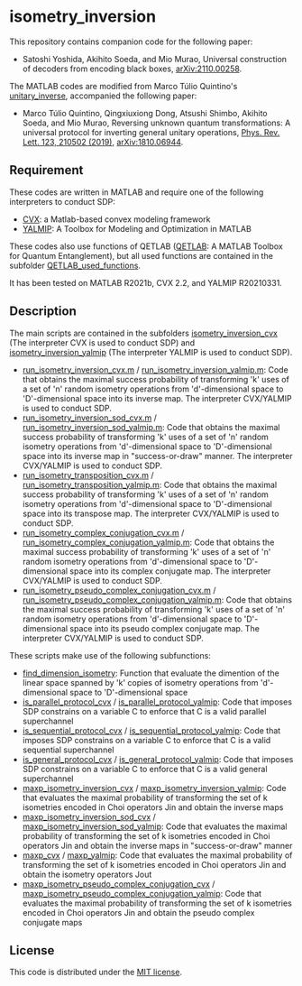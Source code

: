 # isometry_inversion

This repository contains companion code for the following paper:

- Satoshi Yoshida, Akihito Soeda, and Mio Murao, Universal construction of decoders from encoding black boxes, [arXiv:2110.00258][1].

The MATLAB codes are modified from Marco Túlio Quintino's [unitary_inverse][2], accompanied the following paper:

- Marco Túlio Quintino, Qingxiuxiong Dong, Atsushi Shimbo, Akihito Soeda, and Mio Murao, Reversing unknown quantum transformations: A universal protocol for inverting general unitary operations, [Phys. Rev. Lett. 123, 210502 (2019)][3], [arXiv:1810.06944][4].

## Requirement

These codes are written in MATLAB and require one of the following interpreters to conduct SDP:

- [CVX][5]: a Matlab-based convex modeling framework
- [YALMIP][6]: A Toolbox for Modeling and Optimization in MATLAB

These codes also use functions of QETLAB ([QETLAB][7]: A MATLAB Toolbox for Quantum Entanglement), but all used functions are contained in the subfolder [QETLAB_used_functions](https://github.com/sy3104/isometry_inversion/tree/main/QETLAB_used_functions).

It has been tested on MATLAB R2021b, CVX 2.2, and YALMIP R20210331.

## Description

The main scripts are contained in the subfolders [isometry_inversion_cvx](https://github.com/sy3104/isometry_inversion/tree/main/isometry_inversion_cvx) (The interpreter CVX is used to conduct SDP) and [isometry_inversion_yalmip](https://github.com/sy3104/isometry_inversion/tree/main/isometry_inversion_yalmip) (The interpreter YALMIP is used to conduct SDP).

- [run_isometry_inversion_cvx.m](https://github.com/sy3104/isometry_inversion/blob/main/isometry_inversion_cvx/run_isometry_inversion_cvx.m) / [run_isometry_inversion_yalmip.m](https://github.com/sy3104/isometry_inversion/blob/main/isometry_inversion_yalmip/maxp_isometry_inversion_yalmip.m): Code that obtains the maximal success probability of transforming 'k' uses of a set of 'n' random isometry operations from 'd'-dimensional space to 'D'-dimensional space into its inverse map. The interpreter CVX/YALMIP is used to conduct SDP.
- [run_isometry_inversion_sod_cvx.m](https://github.com/sy3104/isometry_inversion/blob/main/isometry_inversion_cvx/run_isometry_inversion_sod_cvx.m) / [run_isometry_inversion_sod_yalmip.m](https://github.com/sy3104/isometry_inversion/blob/main/isometry_inversion_cvx/run_isometry_inversion_sod_yalmip.m): Code that obtains the maximal success probability of transforming 'k' uses of a set of 'n' random isometry operations from 'd'-dimensional space to 'D'-dimensional space into its inverse map in "success-or-draw" manner. The interpreter CVX/YALMIP is used to conduct SDP.
- [run_isometry_transposition_cvx.m](https://github.com/sy3104/isometry_inversion/blob/main/isometry_inversion_cvx/run_isometry_transposition_cvx.m) / [run_isometry_transposition_yalmip.m](https://github.com/sy3104/isometry_inversion/blob/main/isometry_inversion_yalmip/maxp_isometry_transposition_yalmip.m): Code that obtains the maximal success probability of transforming 'k' uses of a set of 'n' random isometry operations from 'd'-dimensional space to 'D'-dimensional space into its transpose map. The interpreter CVX/YALMIP is used to conduct SDP.
- [run_isometry_complex_conjugation_cvx.m](https://github.com/sy3104/isometry_inversion/blob/main/isometry_inversion_cvx/run_isometry_complex_conjugation_cvx.m) / [run_isometry_complex_conjugation_yalmip.m](https://github.com/sy3104/isometry_inversion/blob/main/isometry_inversion_yalmip/maxp_isometry_complex_conjugation_yalmip.m): Code that obtains the maximal success probability of transforming 'k' uses of a set of 'n' random isometry operations from 'd'-dimensional space to 'D'-dimensional space into its complex conjugate map. The interpreter CVX/YALMIP is used to conduct SDP.
- [run_isometry_pseudo_complex_conjugation_cvx.m](https://github.com/sy3104/isometry_inversion/blob/main/isometry_inversion_cvx/run_isometry_pseudo_complex_conjugation_cvx.m) / [run_isometry_pseudo_complex_conjugation_yalmip.m](https://github.com/sy3104/isometry_inversion/blob/main/isometry_inversion_yalmip/maxp_isometry_pseudo_complex_conjugation_yalmip.m): Code that obtains the maximal success probability of transforming 'k' uses of a set of 'n' random isometry operations from 'd'-dimensional space to 'D'-dimensional space into its pseudo complex conjugate map. The interpreter CVX/YALMIP is used to conduct SDP.

These scripts make use of the following subfunctions:

- [find_dimension_isometry](https://github.com/sy3104/isometry_inversion/blob/main/find_dimension/find_dimension_isometry.m): Function that evaluate the dimention of the linear space spanned by 'k' copies of isometry operations from 'd'-dimensional space to 'D'-dimensional space
- [is_parallel_protocol_cvx](https://github.com/sy3104/isometry_inversion/blob/main/isometry_inversion_cvx/is_parallel_protocol_cvx.m) / [is_parallel_protocol_yalmip](https://github.com/sy3104/isometry_inversion/blob/main/isometry_inversion_yalmip/is_parallel_protocol_yalmip.m): Code that imposes SDP constrains on a variable C to enforce that C is a valid parallel superchannel
- [is_sequential_protocol_cvx](https://github.com/sy3104/isometry_inversion/blob/main/isometry_inversion_cvx/is_sequential_protocol_cvx.m) / [is_sequential_protocol_yalmip](https://github.com/sy3104/isometry_inversion/blob/main/isometry_inversion_yalmip/is_sequential_protocol_yalmip.m): Code that imposes SDP constrains on a variable C to enforce that C is a valid sequential superchannel
- [is_general_protocol_cvx](https://github.com/sy3104/isometry_inversion/blob/main/isometry_inversion_cvx/is_general_protocol_cvx.m) / [is_general_protocol_yalmip](https://github.com/sy3104/isometry_inversion/blob/main/isometry_inversion_yalmip/is_general_protocol_yalmip.m): Code that imposes SDP constrains on a variable C to enforce that C is a valid general superchannel
- [maxp_isometry_inversion_cvx](https://github.com/sy3104/isometry_inversion/blob/main/isometry_inversion_cvx/maxp_isometry_inversion_cvx.m) / [maxp_isometry_inversion_yalmip](https://github.com/sy3104/isometry_inversion/blob/main/isometry_inversion_yalmip/maxp_isometry_inversion_yalmip.m): Code that evaluates the maximal probability of transforming the set of k isometries encoded in Choi operators Jin and obtain the inverse maps
- [maxp_isometry_inversion_sod_cvx](https://github.com/sy3104/isometry_inversion/blob/main/isometry_inversion_cvx/maxp_isometry_inversion_sod_cvx.m) / [maxp_isometry_inversion_sod_yalmip](https://github.com/sy3104/isometry_inversion/blob/main/isometry_inversion_yalmip/maxp_isometry_inversion_sod_yalmip.m): Code that evaluates the maximal probability of transforming the set of k isometries encoded in Choi operators Jin and obtain the inverse maps in "success-or-draw" manner
- [maxp_cvx](https://github.com/sy3104/isometry_inversion/blob/main/isometry_inversion_cvx/maxp_cvx.m) / [maxp_yalmip](https://github.com/sy3104/isometry_inversion/blob/main/isometry_inversion_yalmip/maxp_yalmip.m): Code that evaluates the maximal probability of transforming the set of k isometries encoded in Choi operators Jin and obtain the isometry operators Jout
- [maxp_isometry_pseudo_complex_conjugation_cvx](https://github.com/sy3104/isometry_inversion/blob/main/isometry_inversion_cvx/maxp_isometry_pseudo_complex_conjugation_cvx.m) / [maxp_isometry_pseudo_complex_conjugation_yalmip](https://github.com/sy3104/isometry_inversion/blob/main/isometry_inversion_yalmip/maxp_isometry_pseudo_complex_conjugation_yalmip.m): Code that evaluates the maximal probability of transforming the set of k isometries encoded in Choi operators Jin and obtain the pseudo complex conjugate maps


## License

This code is distributed under the [MIT license](https://opensource.org/licenses/MIT).


[1]:https://arxiv.org/abs/2110.00258
[2]:https://github.com/mtcq/unitary_inverse
[3]:https://journals.aps.org/prl/abstract/10.1103/PhysRevLett.123.210502
[4]:https://arxiv.org/abs/1810.06944
[5]:http://cvxr.com
[6]:https://yalmip.github.io
[7]:https://qetlab.com
